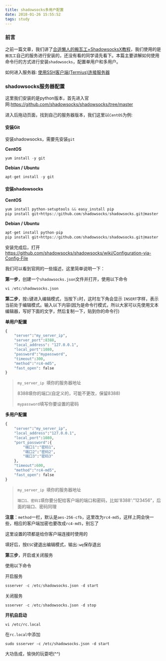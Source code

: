 ```yaml
---
title: shadowsocks多用户配置
date: 2018-01-26 15:55:52
tags: study
---
```


### 前言

之前一篇文章，我们讲了[合适懒人的搬瓦工+ShadowsocksX教程](/2018/02/26/study/study-bwh-ssr/)，我们使用的是`搬瓦工`自己的服务进行安装的，还没有看的同学请先看下。本篇主要讲解如何使用命令行的方式进行安装`shadowsocks`，配置单用户和多用户。

如何进入服务器: [使用SSH客户端(Termius)连接服务器](/2018/01/30/study/study-centos-ssh/)

<!-- More -->

### shadowsocks服务器配置

这里我们安装的是python版本，首先进入官网:https://github.com/shadowsocks/shadowsocks/tree/master

进入后拖动页面，找到自己的服务器版本，我们这里以`CentOS`为例:

#### 安装Git

安装shadowsocks，需要先安装`git`

**CentOS**

```python
yum install -y git
```

**Debian / Ubuntu**

```python
apt-get install -y git
```

#### 安装shadowsocks

**CentOS**

```python
yum install python-setuptools && easy_install pip
pip install git+https://github.com/shadowsocks/shadowsocks.git@master
```

**Debian / Ubuntu**

```python
apt-get install python-pip
pip install git+https://github.com/shadowsocks/shadowsocks.git@master
```

安装完成后，打开 https://github.com/shadowsocks/shadowsocks/wiki/Configuration-via-Config-File

我们可以看到官网的一些描述，这里简单说明一下：

**第一步**，创建一个`shadowsocks.json`文件并打开，使用以下命令

```python
vi /etc/shadowsocks.json
```

**第二步**，按`i`键进入编辑模式，当按下`i`时，这时左下角会显示 `INSERT`字样，表示当前处于编辑模式。输入以下内容(因为是命令行模式，所以大家可以先使用文本编辑器，写好下面的文字，然后复制一下，贴到你的命令行)

**单用户配置**

```python
{
    "server":"my_server_ip",
    "server_port":8388,
    "local_address": "127.0.0.1",
    "local_port":1080,
    "password":"mypassword",
    "timeout":300,
    "method":"rc4-md5",
    "fast_open": false
}
```

> `my_server_ip `填你的服务器地址
>
> 8388填你的端口(自定义的，可能不更改，保留8388)
>
> `mypassword`填写你要设置的密码

**多用户配置**

```python
{
    "server":"my_server_ip",
    "local_address":"127.0.0.1",
    "local_port":1080,
    "port_password":{
    	"端口1":"密码1",
    	"端口2":"密码2",
    	"端口3":"密码3"
    },
    "timeout":600,
    "method":"rc4-md5",
  	"fast_open": false
}
```

> `my_server_ip `填你的服务器地址
>
> `端口1、密码1`填你要分配给客户端的端口和密码，比如'8388':"123456"，后面的端口、密码同理

**注意**：`method`一栏，默认是`aes-256-cfb`，这里改为`rc4-md5`，这样上网会快一些，相应的客户端加密也要改成`rc4-md5`，别忘了

这里设置的项都是给你客户端连接时使用的

填好后，按`ESC`键退出编辑模式，输出`:wq`保存退出

**第三步**，开启或关闭服务

使用以下命令

开启服务

```python
ssserver -c /etc/shadowsocks.json -d start
```

关闭服务

```python
ssserver -c /etc/shadowsocks.json -d stop
```

**开机自启动**

```
vi /etc/rc.local
```

在`rc.local`中添加

```
sudo ssserver -c /etc/shadowsocks.json -d start
```



大功告成，愉快的玩耍吧(^^)
